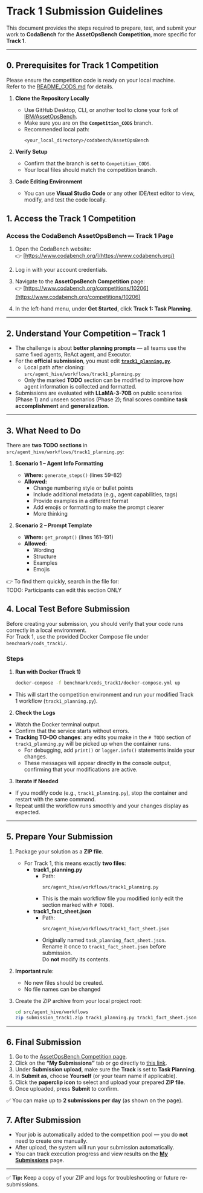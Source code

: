 # Track 1 Submission Guidelines

This document provides the steps required to prepare, test, and submit your work to **CodaBench** for the **AssetOpsBench Competition**, more specific for **Track 1**.

---

## 0. Prerequisites for Track 1 Competition

Please ensure the competition code is ready on your local machine.  
Refer to the [README_CODS.md](https://github.com/IBM/AssetOpsBench/blob/Competition_CODS/benchmark/cods_track1/README_CODS.md) for details.

1. **Clone the Repository Locally**  
   - Use GitHub Desktop, CLI, or another tool to clone your fork of [IBM/AssetOpsBench](https://github.com/IBM/AssetOpsBench).  
   - Make sure you are on the **`Competition_CODS`** branch.  
   - Recommended local path:  
     ```
     <your_local_directory>/codabench/AssetOpsBench
     ```

2. **Verify Setup**  
   
   - Confirm that the branch is set to `Competition_CODS`.  
   - Your local files should match the competition branch.
   
3. **Code Editing Environment**  
   - You can use **Visual Studio Code** or any other IDE/text editor to view, modify, and test the code locally.



## 1. Access the Track 1 Competition  

### Access the CodaBench AssetOpsBench — Track 1 Page  

1. Open the CodaBench website:  
   👉 [https://www.codabench.org/](https://www.codabench.org/)  

2. Log in with your account credentials.  

3. Navigate to the **AssetOpsBench Competition** page:  
   👉 [https://www.codabench.org/competitions/10206](https://www.codabench.org/competitions/10206)  

4. In the left-hand menu, under **Get Started**, click **Track 1: Task Planning**.  
   
---

## 2. Understand Your Competition – Track 1  

- The challenge is about **better planning prompts** — all teams use the same fixed agents, ReAct agent, and Executor.  
- For the **official submission**, you must edit **[`track1_planning.py`](https://github.com/IBM/AssetOpsBench/blob/Competition_CODS/src/agent_hive/workflows/track1_planning.py)**.  
  - Local path after cloning: `src/agent_hive/workflows/track1_planning.py`  
  - Only the marked **TODO** section can be modified to improve how agent information is collected and formatted.  
- Submissions are evaluated with **LLaMA-3-70B** on public scenarios (Phase 1) and unseen scenarios (Phase 2); final scores combine **task accomplishment** and **generalization**.  

---

## 3. What Need to Do

There are **two TODO sections** in `src/agent_hive/workflows/track1_planning.py`:

1. **Scenario 1 – Agent Info Formatting**  
   - **Where:** `generate_steps()` (lines 59–82)  
   - **Allowed:**  
     - Change numbering style or bullet points  
     - Include additional metadata (e.g., agent capabilities, tags)  
     - Provide examples in a different format  
     - Add emojis or formatting to make the prompt clearer  
     - More thinking  

2. **Scenario 2 – Prompt Template**  
   - **Where:** `get_prompt()` (lines 161–191)  
   - **Allowed:**  
     - Wording  
     - Structure  
     - Examples  
     - Emojis  

👉 To find them quickly, search in the file for:  
	TODO: Participants can edit this section ONLY

## 4. Local Test Before Submission

Before creating your submission, you should verify that your code runs correctly in a local environment.  
For Track 1, use the provided Docker Compose file under `benchmark/cods_track1/`.

### Steps

1. **Run with Docker (Track 1)**
   ```bash
   docker-compose -f benchmark/cods_track1/docker-compose.yml up

- This will start the competition environment and run your modified Track 1 workflow (`track1_planning.py`).

2. **Check the Logs**
- Watch the Docker terminal output.  
- Confirm that the service starts without errors.  
- **Tracking TO-DO changes**: any edits you make in the `# TODO` section of `track1_planning.py` will be picked up when the container runs.  
  - For debugging, add `print()` or `logger.info()` statements inside your changes.  
  - These messages will appear directly in the console output, confirming that your modifications are active.

3. **Iterate if Needed**
- If you modify code (e.g., `track1_planning.py`), stop the container and restart with the same command.  
- Repeat until the workflow runs smoothly and your changes display as expected.


---

## 5. Prepare Your Submission

1. Package your solution as a **ZIP file**.  
   - For Track 1, this means exactly **two files**:
     - **track1_planning.py**  
       - Path:  
         ```
         src/agent_hive/workflows/track1_planning.py
         ```
       - This is the main workflow file you modified (only edit the section marked with `# TODO`).
     - **track1_fact_sheet.json**  
       - Path:  
         ```
         src/agent_hive/workflows/track1_fact_sheet.json
         ```
       - Originally named `task_planning_fact_sheet.json`.  
         Rename it once to `track1_fact_sheet.json` before submission.  
         Do **not** modify its contents.

2. **Important rule**:  
   - No new files should be created.  
   - No file names can be changed  

3. Create the ZIP archive from your local project root:  
   ```bash
   cd src/agent_hive/workflows
   zip submission_track1.zip track1_planning.py track1_fact_sheet.json


---

## 6. Final Submission

1. Go to the [AssetOpsBench Competition page](https://www.codabench.org/competitions/10206).  
2. Click on the **“My Submissions”** tab or go directly to [this link](https://www.codabench.org/competitions/10206/#/participate-tab).  
3. Under **Submission upload**, make sure the **Track** is set to **Task Planning**.  
4. In **Submit as**, choose **Yourself** (or your team name if applicable).  
5. Click the **paperclip icon** to select and upload your prepared **ZIP file**.  
6. Once uploaded, press **Submit** to confirm.  

✅ You can make up to **2 submissions per day** (as shown on the page).  



## 7. After Submission
- Your job is automatically added to the competition pool — you do **not** need to create one manually.  
- After upload, the system will run your submission automatically.  
- You can track execution progress and view results on the **[My Submissions](https://www.codabench.org/competitions/10206/#/participate-tab)** page.  

---

✅ **Tip:** Keep a copy of your ZIP and logs for troubleshooting or future re-submissions.
